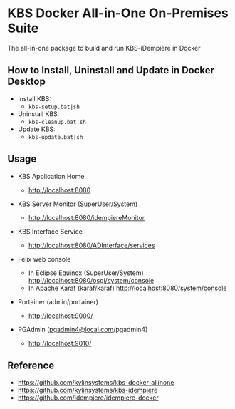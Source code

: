 # KBS Docker All-in-One On-Premises Suite 
The all-in-one package to build and run KBS-iDempiere in Docker

## How to Install, Uninstall and Update in Docker Desktop
* Install KBS: 
    * `kbs-setup.bat|sh` 
* Uninstall KBS: 
    * `kbs-cleanup.bat|sh`
* Update KBS:
    * `kbs-update.bat|sh` 

## Usage
* KBS Application Home
  * [http://localhost:8080](http://localhost:8080)

* KBS Server Monitor (SuperUser/System)
  * [http://localhost:8080/idempiereMonitor](http://localhost:8080/idempiereMonitor)

* KBS Interface Service 
  * [http://localhost:8080/ADInterface/services](http://localhost:8080/ADInterface/services)

* Felix web console
  * In Eclipse Equinox (SuperUser/System)
  [http://localhost:8080/osgi/system/console](http://localhost:8080/osgi/system/console)
  * In Apache Karaf (karaf/karaf)
  [http://localhost:8080/system/console](http://localhost:8080/system/console)

* Portainer (admin/portainer)
  * [http://localhost:9000/](http://localhost:9000/)

* PGAdmin (pgadmin4@local.com/pgadmin4)
  * [http://localhost:9010/](http://localhost:9010/)


## Reference
* https://github.com/kylinsystems/kbs-docker-allinone
* https://github.com/kylinsystems/kbs-idempiere
* https://github.com/idempiere/idempiere-docker